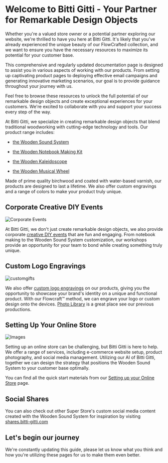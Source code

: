# Welcome to Bitti Gitti - Your Partner for Remarkable Design Objects

Whether you're a valued store owner or a potential partner exploring our website, we're thrilled to have you here at Bitti Gitti. It's likely that you've already experienced the unique beauty of our FlowCrafted collection, and we want to ensure you have the necessary resources to maximize its potential for your customer base.

This comprehensive and regularly updated documentation page is designed to assist you in various aspects of working with our products. From setting up captivating product pages to deploying effective email campaigns and generating innovative marketing scenarios, our goal is to provide guidance throughout your journey with us.

Feel free to browse these resources to unlock the full potential of our remarkable design objects and create exceptional experiences for your customers. We're excited to collaborate with you and support your success every step of the way.

At Bitti Gitti, we specialize in creating remarkable design objects that blend traditional woodworking with cutting-edge technology and tools. Our product range includes:

* [the Wooden Sound System](/tws)

* [the Wooden Notebook Making Kit](/notebooks)

* [the Wooden Kaleidoscope](/kaleidoscope)

* [the Wooden Musical Wheel](/musicalwheel)

Made of prime quality birchwood and coated with water-based varnish, our products are designed to last a lifetime. We also offer custom engravings and a range of colors to make your product truly unique.

## Corporate Creative DIY Events

![Corporate Events](https://uploads-ssl.webflow.com/577fb500e970a606264913c7/5e179ba382584be3f87f21e2_Notebook-Event-mid-p-1080.jpeg)

At Bitti Gitti, we don't just create remarkable design objects, we also provide corporate [creative DIY events](/b2b-events) that are fun and engaging. From notebook making to the Wooden Sound System customization, our workshops provide an opportunity for your team to bond while creating something truly unique.

## Custom Logo Engravings

![customgifts](https://uploads-ssl.webflow.com/577fb500e970a606264913c7/5ff214f69f2331274db4d563_Lazer-wide.jpg)

We also offer [custom logo engravings](/customizations) on our products, giving you the opportunity to showcase your brand's identity on a unique and functional product. With our Flowcraft™ method, we can engrave your logo or custom design onto the devices.
[Photo Library](https://tws-images.bitti-gitti.com) is a great place see our previous productions.

## Setting Up Your Online Store

![Images](/SS.jpg)

Setting up an online store can be challenging, but Bitti Gitti is here to help. We offer a range of services, including e-commerce website setup, product photography, and social media management. Utilizing our AI of Bitti Gitti, together we can design the strategy that positions the Wooden Sound System to your customer base optimally.

You can find all the quick start materials from our [Setting up your Online Store](/getting-started) page.

## Social Shares

You can also check out other Super Store's custom social media content created with the Wooden Sound System for inspiration by visiting [shares.bitti-gitti.com](https://shares.bitti-gitti.com)

## Let's begin our journey

We're constantly updating this guide, please let us know what you think and how you're utilizing these pages for us to make them even better. 